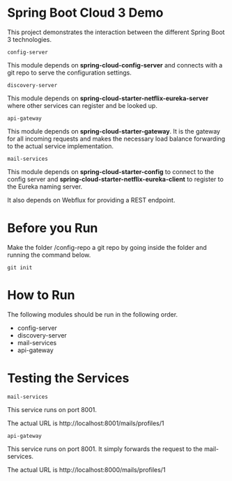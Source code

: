 # Spring Boot Cloud 3 Demo

This project demonstrates the interaction between the different Spring Boot 3 technologies.

`config-server`

This module depends on **spring-cloud-config-server** and connects with a git repo to serve the configuration settings.

`discovery-server`

This module depends on **spring-cloud-starter-netflix-eureka-server** where other services can register and be looked up.

`api-gateway`

This module depends on **spring-cloud-starter-gateway**. It is the gateway for all incoming requests and makes the
necessary load balance forwarding to the actual service implementation.

`mail-services`

This module depends on **spring-cloud-starter-config** to connect to the config server and 
**spring-cloud-starter-netflix-eureka-client** to register to the Eureka naming server.

It also depends on Webflux for providing a REST endpoint.

# Before you Run

Make the folder /config-repo a git repo by going inside the folder and running the command below.

```git init```

# How to Run

The following modules should be run in the following order.

- config-server
- discovery-server
- mail-services
- api-gateway

# Testing the Services

`mail-services`

This service runs on port 8001.

The actual URL is http://localhost:8001/mails/profiles/1

`api-gateway`

This service runs on port 8001. It simply forwards the request to the mail-services.

The actual URL is http://localhost:8000/mails/profiles/1
